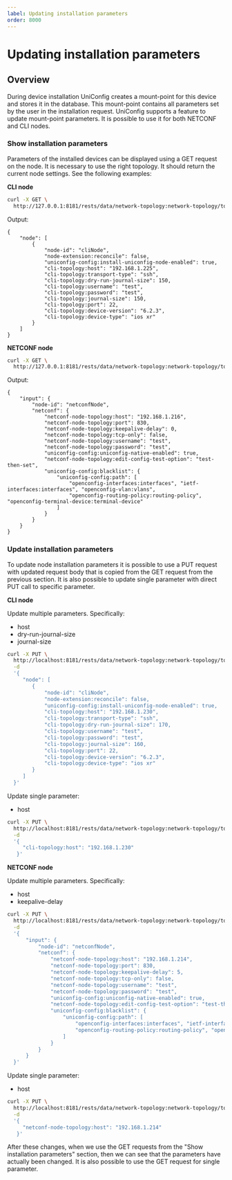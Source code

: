 ```yaml
---
label: Updating installation parameters
order: 8000
---
```


# Updating installation parameters

## Overview

During device installation UniConfig creates a mount-point for this device and stores it in the database. This
mount-point contains all parameters set by the user in the installation request. UniConfig supports a feature to update
mount-point parameters. It is possible to use it for both NETCONF and CLI nodes.

### Show installation parameters

Parameters of the installed devices can be displayed using a GET request on the node. It is necessary to use the right
topology. It should return the current node settings. See the following examples:

**CLI node**
```bash
curl -X GET \
  http://127.0.0.1:8181/rests/data/network-topology:network-topology/topology=cli/node=cliNode
```
Output:
```
{
    "node": [
        {
            "node-id": "cliNode",
            "node-extension:reconcile": false,
            "uniconfig-config:install-uniconfig-node-enabled": true,
            "cli-topology:host": "192.168.1.225",
            "cli-topology:transport-type": "ssh",
            "cli-topology:dry-run-journal-size": 150,
            "cli-topology:username": "test",
            "cli-topology:password": "test",
            "cli-topology:journal-size": 150,
            "cli-topology:port": 22,
            "cli-topology:device-version": "6.2.3",
            "cli-topology:device-type": "ios xr"
        }
    ]
}
```
**NETCONF node**
```bash
curl -X GET \
  http://127.0.0.1:8181/rests/data/network-topology:network-topology/topology=topology-netconf/node=netconfNode
```
Output:
```
{
    "input": {
        "node-id": "netconfNode",
        "netconf": {
            "netconf-node-topology:host": "192.168.1.216",
            "netconf-node-topology:port": 830,
            "netconf-node-topology:keepalive-delay": 0,
            "netconf-node-topology:tcp-only": false,
            "netconf-node-topology:username": "test",
            "netconf-node-topology:password": "test",
            "uniconfig-config:uniconfig-native-enabled": true,
            "netconf-node-topology:edit-config-test-option": "test-then-set",
            "uniconfig-config:blacklist": {
                "uniconfig-config:path": [
                    "openconfig-interfaces:interfaces", "ietf-interfaces:interfaces", "openconfig-vlan:vlans", 
                    "openconfig-routing-policy:routing-policy", "openconfig-terminal-device:terminal-device"
                ]
            }
        }
    }
}
```

### Update installation parameters

To update node installation parameters it is possible to use a PUT request with updated request body that is copied
from the GET request from the previous section. It is also possible to update single parameter with direct PUT call to
specific parameter.

**CLI node**

Update multiple parameters. Specifically:
- host
- dry-run-journal-size
- journal-size

```bash
curl -X PUT \
  http://localhost:8181/rests/data/network-topology:network-topology/topology=cli/node=cliNode \
  -d 
  '{
     "node": [
        {
            "node-id": "cliNode",
            "node-extension:reconcile": false,
            "uniconfig-config:install-uniconfig-node-enabled": true,
            "cli-topology:host": "192.168.1.230",
            "cli-topology:transport-type": "ssh",
            "cli-topology:dry-run-journal-size": 170,
            "cli-topology:username": "test",
            "cli-topology:password": "test",
            "cli-topology:journal-size": 160,
            "cli-topology:port": 22,
            "cli-topology:device-version": "6.2.3",
            "cli-topology:device-type": "ios xr"
        }
     ]
  }'
```

Update single parameter:
- host

```bash
curl -X PUT \
  http://localhost:8181/rests/data/network-topology:network-topology/topology=cli/node=cliNode/cli-topology:host \
  -d 
  '{
     "cli-topology:host": "192.168.1.230"
   }'
```

**NETCONF node**

Update multiple parameters. Specifically:
- host
- keepalive-delay

```bash
curl -X PUT \
  http://localhost:8181/rests/data/network-topology:network-topology/topology=topology-netconf/node=netconfNode \
  -d 
  '{
      "input": {
          "node-id": "netconfNode",
          "netconf": {
              "netconf-node-topology:host": "192.168.1.214",
              "netconf-node-topology:port": 830,
              "netconf-node-topology:keepalive-delay": 5,
              "netconf-node-topology:tcp-only": false,
              "netconf-node-topology:username": "test",
              "netconf-node-topology:password": "test",
              "uniconfig-config:uniconfig-native-enabled": true,
              "netconf-node-topology:edit-config-test-option": "test-then-set",
              "uniconfig-config:blacklist": {
                  "uniconfig-config:path": [
                      "openconfig-interfaces:interfaces", "ietf-interfaces:interfaces", "openconfig-vlan:vlans", 
                      "openconfig-routing-policy:routing-policy", "openconfig-terminal-device:terminal-device"
                  ]
              }
          }
      }
  }'
```

Update single parameter:
- host

```bash
curl -X PUT \
  http://localhost:8181/rests/data/network-topology:network-topology/topology=topology-netconf/node=netconfNode/netconf-node-topology:host \
  -d 
  '{
     "netconf-node-topology:host": "192.168.1.214"
   }'
```

After these changes, when we use the GET requests from the "Show installation parameters" section, then we can see that
the parameters have actually been changed. It is also possible to use the GET request for single parameter.